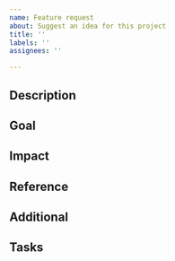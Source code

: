 ```yaml
---
name: Feature request
about: Suggest an idea for this project
title: ''
labels: ''
assignees: ''

---
```


## Description


## Goal


## Impact


## Reference


## Additional


## Tasks
